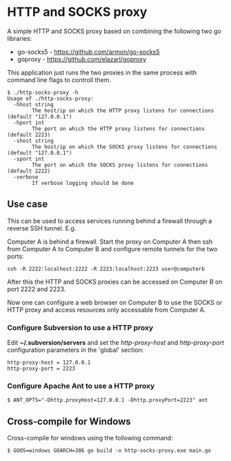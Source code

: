 # HTTP and SOCKS proxy

A simple HTTP and SOCKS proxy based on combining the following two go libraries:

* go-socks5 - https://github.com/armon/go-socks5
* goproxy - https://github.com/elazarl/goproxy

This application just runs the two proxies in the same process with command line flags to controll them.

    $ ./http-socks-proxy -h
    Usage of ./http-socks-proxy:
      -hhost string
        	The host/ip on which the HTTP proxy listens for connections (default "127.0.0.1")
      -hport int
        	The port on which the HTTP proxy listens for connections (default 2223)
      -shost string
        	The host/ip on which the SOCKS proxy listens for connections (default "127.0.0.1")
      -sport int
        	The port on which the SOCKS proxy listens for connections (default 2222)
      -verbose
        	If verbose logging should be done


## Use case

This can be used to access services running behind a firewall through a reverse SSH tunnel. E.g.

Computer A is behind a firewall. Start the proxy on Computer A then ssh from Computer A to Computer B and configure remote tunnels for the two ports:

    ssh -R 2222:localhost:2222 -R 2223:localhost:2223 user@computerb

After this the HTTP and SOCKS proxies can be accessed on Computer B on port 2222 and 2223.

Now one can configure a web browser on Computer B to use the SOCKS or HTTP proxy and access resources only accessable from Computer A.

### Configure Subversion to use a HTTP proxy

Edit **~/.subversion/servers** and set the *http-proxy-host* and *http-proxy-port* configuration parameters in the 'global' section:

    http-proxy-host = 127.0.0.1
    http-proxy-port = 2223    

### Configure Apache Ant to use a HTTP proxy

    $ ANT_OPTS="-Dhttp.proxyHost=127.0.0.1 -Dhttp.proxyPort=2223" ant






## Cross-compile for Windows

Cross-compile for windows using the following command:

    $ GOOS=windows GOARCH=386 go build -o http-socks-proxy.exe main.go
    
